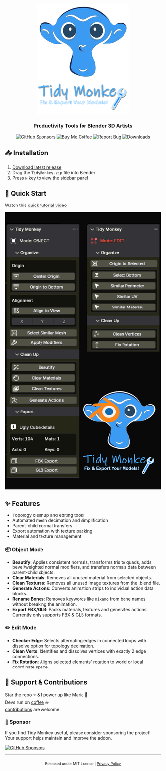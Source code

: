 [//]: # (Constants)
[license-link]: ../../blob/main/LICENSE
[stars-link]: ../../stargazers
[vid-link]: https://www.youtube.com/shorts/CCbY_ETwFss
[website-link]: https://spark-games.co.uk
[coffee-link]: https://buymeacoffee.com/spark88
[bug-link]: ../../issues
[release-link]: ../../releases
[object-tutorial-link]: https://youtu.be/3g1JKg0-Wtc
[fork-link]: ../../fork
[privacy-link]: ./PRIVACY.md
[license-link]: ./LICENSE
[issues-link]: ../../issues

<div align="center">
  <img src="./res/logo.png" width="300" alt="Tidy Monkey Logo">

  <h3>Productivity Tools for Blender 3D Artists</h3>

  [![GitHub Sponsors](https://img.shields.io/github/sponsors/muammar-yacoob?label=Sponsor&logo=github-sponsors&logoColor=white&color=pink)](https://github.com/sponsors/muammar-yacoob)
  [![Buy Me Coffee](https://img.shields.io/badge/Buy%20Me-Coffee-green?logo=buy-me-a-coffee&logoColor=white)][coffee-link]
  [![Report Bug](https://img.shields.io/badge/Report-Bug-red?logo=github&logoColor=white)][issues-link]
  [![Downloads](https://img.shields.io/github/downloads/muammar-yacoob/Tidy-Monkey/total?logo=cloud-downloadlogoColor=white&color=blue)](../../releases)
</div>

## 📥 Installation
1. [Download latest release](../../releases)
2. Drag the `TidyMonkey.zip` file into Blender
3. Press `N` key to view the sidebar panel

## 🚀 Quick Start
Watch this [quick tutorial video][vid-link]<br>

<div align="center">
  <a href="https://www.youtube.com/shorts/CCbY_ETwFss">
    <img src="res/TDMK.png" alt="Tidy Monkey Tutorial" width="600">
  </a>
</div>

## ✨ Features
- Topology cleanup and editing tools
- Automated mesh decimation and simplification
- Parent-child normal transfers
- Export automation with texture packing
- Material and texture management

### 📦 Object Mode
- **Beautify**: Applies consistent normals, transforms tris to quads, adds bevel/weighted normal modifiers, and transfers normals data between parent-child objects.
- **Clear Materials**: Removes all unused material from selected objects.
- **Clean Textures**: Removes all unused image textures from the .blend file.
- **Generate Actions**: Converts animation strips to individual action data blocks.
- **Rename Bones**: Removes keywords like `mixamo` from bone names without breaking the animation.
- **Export FBX/GLB**: Packs materials, textures and generates actions. Currently only supports FBX & GLB formats.

### ✏️ Edit Mode
- **Checker Edge**: Selects alternating edges in connected loops with dissolve option for topology decimation.
- **Clean Verts**: Identifies and dissolves vertices with exactly 2 edge connections.
- **Fix Rotation**: Aligns selected elements' rotation to world or local coordinate space.


## 🌱 Support & Contributions
Star the repo ⭐ & I power up like Mario 🍄<br>
Devs run on [coffee][coffee-link] ☕<br>
[contributions][fork-link] are welcome.

### 💖 Sponsor
If you find Tidy Monkey useful, please consider sponsoring the project! Your support helps maintain and improve the addon.

[![GitHub Sponsors](https://img.shields.io/github/sponsors/muammar-yacoob?label=Sponsor&logo=github-sponsors&logoColor=white)](https://github.com/sponsors/muammar-yacoob)

---
<div align="center">
<sub>Released under MIT License | <a href="./PRIVACY.md">Privacy Policy</a></sub>
</div>
